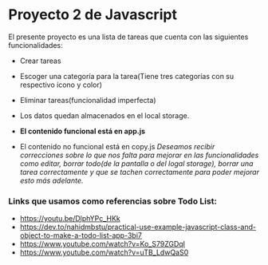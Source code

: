 # Proyecto 2 de Javascript

El presente proyecto es una lista de tareas que cuenta con las siguientes funcionalidades:

- Crear tareas
- Escoger una categoría para la tarea(Tiene tres categorías con su respectivo ícono y color)
- Eliminar tareas(funcionalidad imperfecta)
- Los datos quedan almacenados en el local storage.

- **El contenido funcional está en app.js**
- El contenido no funcional está en copy.js
*Deseamos recibir correcciones sobre lo que nos falta para mejorar en las funcionalidades como editar, borrar todo(de la pantalla o del logal storage), borrar una tarea correctamente y que se tachen correctamente para poder mejorar esto más adelante.*

 ### Links que usamos como referencias sobre Todo List:

- https://youtu.be/DlphYPc_HKk
- https://dev.to/nahidmbstu/practical-use-example-javascript-class-and-object-to-make-a-todo-list-app-3bi7
- https://www.youtube.com/watch?v=Ko_S79ZGDqI
- https://www.youtube.com/watch?v=uTB_LdwQaS0

